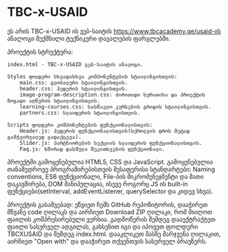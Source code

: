 # TBC-x-USAID
ეს არის TBC-x-USAID  ის ვებ-საიტის https://www.tbcacademy.ge/usaid-ის ანალოგი შექმნილი ტექნიკური დავალების ფარგლებში.

პროექტის სტრუქტურა:

    index.html - TBC-x-USAID ვებ-საიტის ანალოგი.

    Styles ფოლდერი სხვადასხვა კომპონენტების სტაილინგისთვის:
        main.css: გლობალური სტაილინგისთვის.
        header.css: ჰედერის სტაილინგისთვის.
        image-program-description.css: ძირითადი სურათისა და პროექტის ზოგადი აღწერის სტაილინგისთვის.
        learning-courses.css: სასწავლო კურსების გრიდის სტაილინგისთვის.
        partners.css: სლაიდერის სტაილინგისთვის.

    Scripts ფოლდერი კომპონენტების ფუნქციონალისთვის: 
        Header.js: ჰედერის ფუნქციონალისთვის(სქროლვის დროს მეტად გამჭვირვალედ გადაქცევა).
        Slider.js: პარტნიორების სექციის სლაიდერის ფუნქციონალისთვის.
        Faq.js: ხშირად დასმული შეკითხვების ფუნქციონალი.


პროექტში გამოყენებულია HTML5, CSS და JavaScript. გამოყენებულია თანამედროვე პროგრამირებისთვის შესაფერისი სტანდარტები: Naming conventions, ES6 ფუნქციონალი, 
File-ბის მიკრომენეჯმენტი და მათი დაკავშირება, DOM მანიპულაცია, ისევე როგორც JS ის built-in ფუნქციები(setInterval, addEventListener, querySelector და კიდევ სხვა).

პროექტის გასაშვებად:
    ეწვიეთ ჩემს GitHub რეპოზიტორის, დააჭირეთ მწვანე code ღილაკს და აირჩიეთ Download ZIP ღილაკი, რომ მიიღოთ ფაილის კომპრესირებული ვერსია.
     გადმოწერის შემდეგ დააექტრაქტეთ ფაილი სასურველ ადგილას, გახსენით იგი და იპოვეთ ფოლდერი TBCXUSAID და შემდეგ index.html. დააკლიკეთ მასზე მარჯვენა ღილაკით, 
     აირჩიეთ "Open with" და დააჭირეთ თქვენთვის სასურველ ბრაუზერს. 



